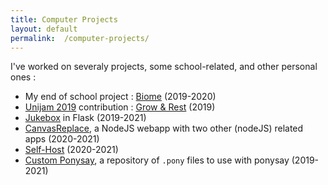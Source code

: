 ```yaml
---
title: Computer Projects
layout: default
permalink:  /computer-projects/
---
```


I've worked on severaly projects, some school-related, and other personal ones :

  * My end of school project : [Biome](/computer-projects/biome/) (2019-2020)
  * [Unijam 2019](https://itch.io/jam/unijam2019) contribution : [Grow & Rest](/computer-projects/grow-and-rest) (2019)
  * [Jukebox](https://github.com/matthias4217/jukebox-ultra-nrv) in Flask (2019-2021)
  * [CanvasReplace](/computer-projects/canvas-replace/), a NodeJS webapp with two other (nodeJS) related apps (2020-2021)
  * [Self-Host](/computer-projects/self-host/) (2020-2021)
  * [Custom Ponysay](/computer-projects/custom-ponysay/), a repository of `.pony` files to use with ponysay (2019-2021)
